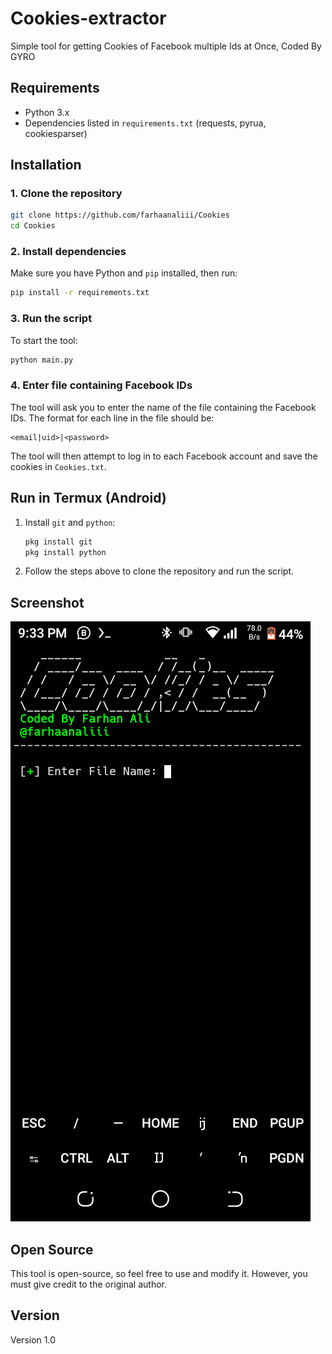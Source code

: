 # Cookies-extractor
Simple tool for getting Cookies of Facebook multiple Ids at Once, Coded By GYRO

## Requirements
- Python 3.x
- Dependencies listed in `requirements.txt` (requests, pyrua, cookiesparser)

## Installation

### 1. Clone the repository
```bash
git clone https://github.com/farhaanaliii/Cookies
cd Cookies
```

### 2. Install dependencies
Make sure you have Python and `pip` installed, then run:
```bash
pip install -r requirements.txt
```

### 3. Run the script
To start the tool:
```bash
python main.py
```

### 4. Enter file containing Facebook IDs
The tool will ask you to enter the name of the file containing the Facebook IDs. The format for each line in the file should be:
```
<email|uid>|<password>
```

The tool will then attempt to log in to each Facebook account and save the cookies in `Cookies.txt`.

## Run in Termux (Android)
1. Install `git` and `python`:
   ```bash
   pkg install git
   pkg install python
   ```

2. Follow the steps above to clone the repository and run the script.

## Screenshot
![Screenshot](https://raw.githubusercontent.com/farhaanaliii/Cookies/refs/heads/main/Screenshot_20241119-213349.png)

## Open Source
This tool is open-source, so feel free to use and modify it. However, you must give credit to the original author.

## Version
Version 1.0
